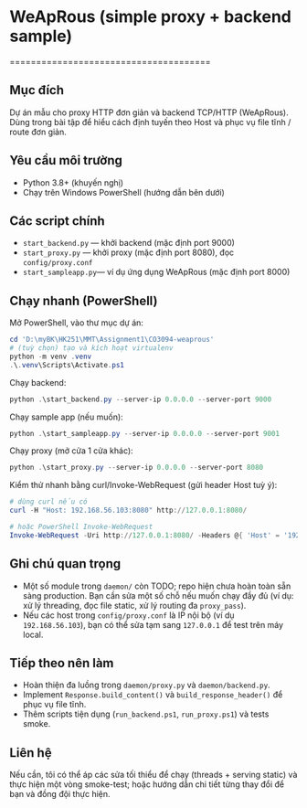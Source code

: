 # WeApRous (simple proxy + backend sample)
======================================

Mục đích
--------
Dự án mẫu cho proxy HTTP đơn giản và backend TCP/HTTP (WeApRous). Dùng trong bài tập để hiểu cách định tuyến theo Host và phục vụ file tĩnh / route đơn giản.

Yêu cầu môi trường
------------------
- Python 3.8+ (khuyến nghị)
- Chạy trên Windows PowerShell (hướng dẫn bên dưới)

Các script chính
-----------------
- `start_backend.py`  — khởi backend (mặc định port 9000)
- `start_proxy.py`    — khởi proxy (mặc định port 8080), đọc `config/proxy.conf`
- `start_sampleapp.py`— ví dụ ứng dụng WeApRous (mặc định port 8000)

Chạy nhanh (PowerShell)
-----------------------
Mở PowerShell, vào thư mục dự án:

```powershell
cd 'D:\myBK\HK251\MMT\Assignment1\CO3094-weaprous'
# (tuỳ chọn) tạo và kích hoạt virtualenv
python -m venv .venv
.\.venv\Scripts\Activate.ps1
```

Chạy backend:

```powershell
python .\start_backend.py --server-ip 0.0.0.0 --server-port 9000
```

Chạy sample app (nếu muốn):

```powershell
python .\start_sampleapp.py --server-ip 0.0.0.0 --server-port 9001
```

Chạy proxy (mở cửa 1 cửa khác):

```powershell
python .\start_proxy.py --server-ip 0.0.0.0 --server-port 8080
```

Kiểm thử nhanh bằng curl/Invoke-WebRequest (gửi header Host tuỳ ý):

```powershell
# dùng curl nếu có
curl -H "Host: 192.168.56.103:8080" http://127.0.0.1:8080/

# hoặc PowerShell Invoke-WebRequest
Invoke-WebRequest -Uri http://127.0.0.1:8080/ -Headers @{ 'Host' = '192.168.56.103:8080' }
```

Ghi chú quan trọng
------------------
- Một số module trong `daemon/` còn TODO; repo hiện chưa hoàn toàn sẵn sàng production. Bạn cần sửa một số chỗ nếu muốn chạy đầy đủ (ví dụ: xử lý threading, đọc file static, xử lý routing đa `proxy_pass`).
- Nếu các host trong `config/proxy.conf` là IP nội bộ (ví dụ `192.168.56.103`), bạn có thể sửa tạm sang `127.0.0.1` để test trên máy local.

Tiếp theo nên làm
-----------------
- Hoàn thiện đa luồng trong `daemon/proxy.py` và `daemon/backend.py`.
- Implement `Response.build_content()` và `build_response_header()` để phục vụ file tĩnh.
- Thêm scripts tiện dụng (`run_backend.ps1`, `run_proxy.ps1`) và tests smoke.

Liên hệ
-------
Nếu cần, tôi có thể áp các sửa tối thiểu để chạy (threads + serving static) và thực hiện một vòng smoke-test; hoặc hướng dẫn chi tiết từng thay đổi để bạn và đồng đội thực hiện.
